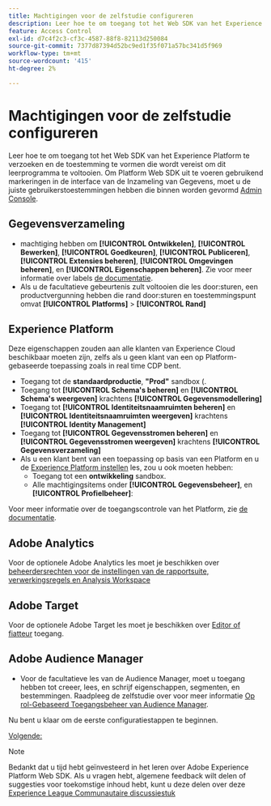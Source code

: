 ```yaml
---
title: Machtigingen voor de zelfstudie configureren
description: Leer hoe te om toegang tot het Web SDK van het Experience Platform te verzoeken en de toestemming te vormen die wordt vereist om Adobe Experience Cloud met het leerprogramma van SDK van het Web te voltooien.
feature: Access Control
exl-id: d7c4f2c3-cf3c-4587-88f8-82113d250084
source-git-commit: 7377d87394d52bc9ed1f35f071a57bc341d5f969
workflow-type: tm+mt
source-wordcount: '415'
ht-degree: 2%

---
```


# Machtigingen voor de zelfstudie configureren

Leer hoe te om toegang tot het Web SDK van het Experience Platform te verzoeken en de toestemming te vormen die wordt vereist om dit leerprogramma te voltooien. Om Platform Web SDK uit te voeren gebruikend markeringen in de interface van de Inzameling van Gegevens, moet u de juiste gebruikerstoestemmingen hebben die binnen worden gevormd [Admin Console](https://adminconsole.adobe.com).

## Gegevensverzameling

* machtiging hebben om **[!UICONTROL Ontwikkelen]**, **[!UICONTROL Bewerken]**, **[!UICONTROL Goedkeuren]**, **[!UICONTROL Publiceren]**, **[!UICONTROL Extensies beheren]**, **[!UICONTROL Omgevingen beheren]**, en **[!UICONTROL Eigenschappen beheren]**. Zie voor meer informatie over labels [de documentatie](https://experienceleague.adobe.com/docs/experience-platform/tags/admin/user-permissions.html).
* Als u de facultatieve gebeurtenis zult voltooien die les door:sturen, een productvergunning hebben die rand door:sturen en toestemmingspunt omvat **[!UICONTROL Platforms]** > **[!UICONTROL Rand]**

## Experience Platform

Deze eigenschappen zouden aan alle klanten van Experience Cloud beschikbaar moeten zijn, zelfs als u geen klant van een op Platform-gebaseerde toepassing zoals in real time CDP bent.

* Toegang tot de **standaardproductie**, **&quot;Prod&quot;** sandbox (.
* Toegang tot **[!UICONTROL Schema&#39;s beheren]** en **[!UICONTROL Schema&#39;s weergeven]** krachtens **[!UICONTROL Gegevensmodellering]**
* Toegang tot **[!UICONTROL Identiteitsnaamruimten beheren]** en **[!UICONTROL Identiteitsnaamruimten weergeven]** krachtens **[!UICONTROL Identity Management]**
* Toegang tot **[!UICONTROL Gegevensstromen beheren]** en **[!UICONTROL Gegevensstromen weergeven]** krachtens **[!UICONTROL Gegevensverzameling]**
* Als u een klant bent van een toepassing op basis van een Platform en u de [Experience Platform instellen](setup-experience-platform.md) les, zou u ook moeten hebben:
   * Toegang tot een **ontwikkeling** sandbox.
   * Alle machtigingsitems onder **[!UICONTROL Gegevensbeheer]**, en **[!UICONTROL Profielbeheer]**:


Voor meer informatie over de toegangscontrole van het Platform, zie [de documentatie](https://experienceleague.adobe.com/docs/experience-platform/access-control/home.html).

## Adobe Analytics

Voor de optionele Adobe Analytics les moet je beschikken over [beheerdersrechten voor de instellingen van de rapportsuite, verwerkingsregels en Analysis Workspace](https://experienceleague.adobe.com/docs/analytics/admin/admin-console/home.html)

## Adobe Target

Voor de optionele Adobe Target les moet je beschikken over [Editor of fiatteur](https://experienceleague.adobe.com/docs/target/using/administer/manage-users/enterprise/properties-overview.html#section_8C425E43E5DD4111BBFC734A2B7ABC80) toegang.

## Adobe Audience Manager

* Voor de facultatieve les van de Audience Manager, moet u toegang hebben tot creeer, lees, en schrijf eigenschappen, segmenten, en bestemmingen. Raadpleeg de zelfstudie over voor meer informatie [Op rol-Gebaseerd Toegangsbeheer van Audience Manager](https://experienceleague.adobe.com/docs/audience-manager-learn/tutorials/setup-and-admin/user-management/setting-permissions-with-role-based-access-control.html?lang=en).

Nu bent u klaar om de eerste configuratiestappen te beginnen.

[Volgende: ](configure-schemas.md)

>[!NOTE]
>
>Bedankt dat u tijd hebt geïnvesteerd in het leren over Adobe Experience Platform Web SDK. Als u vragen hebt, algemene feedback wilt delen of suggesties voor toekomstige inhoud hebt, kunt u deze delen over deze [Experience League Communautaire discussiestuk](https://experienceleaguecommunities.adobe.com/t5/adobe-experience-platform-launch/tutorial-discussion-implement-adobe-experience-cloud-with-web/td-p/444996)
